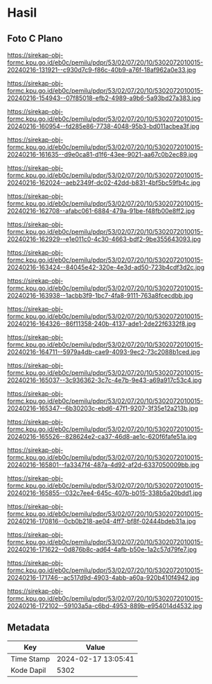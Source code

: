 # Hasil

## Foto C Plano

https://sirekap-obj-formc.kpu.go.id/eb0c/pemilu/pdpr/53/02/07/20/10/5302072010015-20240216-131921--c930d7c9-f86c-40b9-a76f-18af962a0e33.jpg

https://sirekap-obj-formc.kpu.go.id/eb0c/pemilu/pdpr/53/02/07/20/10/5302072010015-20240216-154943--07f85018-efb2-4989-a9b6-5a93bd27a383.jpg

https://sirekap-obj-formc.kpu.go.id/eb0c/pemilu/pdpr/53/02/07/20/10/5302072010015-20240216-160954--fd285e86-7738-4048-95b3-bd011acbea3f.jpg

https://sirekap-obj-formc.kpu.go.id/eb0c/pemilu/pdpr/53/02/07/20/10/5302072010015-20240216-161635--d9e0ca81-d1f6-43ee-9021-aa67c0b2ec89.jpg

https://sirekap-obj-formc.kpu.go.id/eb0c/pemilu/pdpr/53/02/07/20/10/5302072010015-20240216-162024--aeb2349f-dc02-42dd-b831-4bf5bc59fb4c.jpg

https://sirekap-obj-formc.kpu.go.id/eb0c/pemilu/pdpr/53/02/07/20/10/5302072010015-20240216-162708--afabc061-6884-479a-91be-f48fb00e8ff2.jpg

https://sirekap-obj-formc.kpu.go.id/eb0c/pemilu/pdpr/53/02/07/20/10/5302072010015-20240216-162929--e1e011c0-4c30-4663-bdf2-9be355643093.jpg

https://sirekap-obj-formc.kpu.go.id/eb0c/pemilu/pdpr/53/02/07/20/10/5302072010015-20240216-163424--84045e42-320e-4e3d-ad50-723b4cdf3d2c.jpg

https://sirekap-obj-formc.kpu.go.id/eb0c/pemilu/pdpr/53/02/07/20/10/5302072010015-20240216-163938--1acbb3f9-1bc7-4fa8-9111-763a8fcecdbb.jpg

https://sirekap-obj-formc.kpu.go.id/eb0c/pemilu/pdpr/53/02/07/20/10/5302072010015-20240216-164326--86f11358-240b-4137-ade1-2de22f6332f8.jpg

https://sirekap-obj-formc.kpu.go.id/eb0c/pemilu/pdpr/53/02/07/20/10/5302072010015-20240216-164711--5979a4db-cae9-4093-9ec2-73c2088b1ced.jpg

https://sirekap-obj-formc.kpu.go.id/eb0c/pemilu/pdpr/53/02/07/20/10/5302072010015-20240216-165037--3c936362-3c7c-4e7b-9e43-a69a917c53c4.jpg

https://sirekap-obj-formc.kpu.go.id/eb0c/pemilu/pdpr/53/02/07/20/10/5302072010015-20240216-165347--6b30203c-ebd6-47f1-9207-3f35e12a213b.jpg

https://sirekap-obj-formc.kpu.go.id/eb0c/pemilu/pdpr/53/02/07/20/10/5302072010015-20240216-165526--828624e2-ca37-46d8-ae1c-620f6fafe51a.jpg

https://sirekap-obj-formc.kpu.go.id/eb0c/pemilu/pdpr/53/02/07/20/10/5302072010015-20240216-165801--fa3347f4-487a-4d92-af2d-6337050009bb.jpg

https://sirekap-obj-formc.kpu.go.id/eb0c/pemilu/pdpr/53/02/07/20/10/5302072010015-20240216-165855--032c7ee4-645c-407b-b015-338b5a20bdd1.jpg

https://sirekap-obj-formc.kpu.go.id/eb0c/pemilu/pdpr/53/02/07/20/10/5302072010015-20240216-170816--0cb0b218-ae04-4ff7-bf8f-02444bdeb31a.jpg

https://sirekap-obj-formc.kpu.go.id/eb0c/pemilu/pdpr/53/02/07/20/10/5302072010015-20240216-171622--0d876b8c-ad64-4afb-b50e-1a2c57d79fe7.jpg

https://sirekap-obj-formc.kpu.go.id/eb0c/pemilu/pdpr/53/02/07/20/10/5302072010015-20240216-171746--ac517d9d-4903-4abb-a60a-920b410f4942.jpg

https://sirekap-obj-formc.kpu.go.id/eb0c/pemilu/pdpr/53/02/07/20/10/5302072010015-20240216-172102--59103a5a-c6bd-4953-889b-e954014d4532.jpg


## Metadata

| Key        | Value               |
| ---------- | ------------------- |
| Time Stamp | 2024-02-17 13:05:41 |
| Kode Dapil | 5302                |




